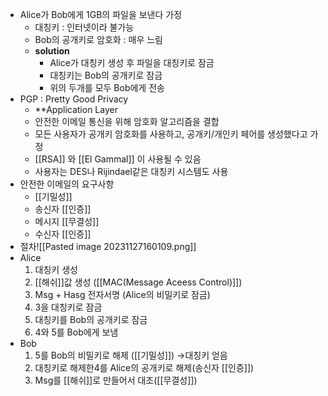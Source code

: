 - Alice가 Bob에게 1GB의 파일을 보낸다 가정
	- 대칭키 : 인터넷이라 불가능
	- Bob의 공개키로 암호화 : 매우 느림
	- **solution** 
		- Alice가 대칭키 생성 후 파일을 대칭키로 잠금
		- 대칭키는 Bob의 공개키로 잠금
		- 위의 두개를 모두 Bob에게 전송
- PGP : Pretty Good Privacy
	- **Application Layer
	- 안전한 이메일 통신을 위해 암호화 알고리즘을 결합
	- 모든 사용자가 공개키 암호화를 사용하고, 공개키/개인키 페어를 생성했다고 가정
	- [[RSA]] 와 [[El Gammal]] 이 사용될 수 있음
	- 사용자는 DES나 Rijindael같은 대칭키 시스템도 사용
- 안전한 이메일의 요구사항
	- [[기밀성]] 
	- 송신자 [[인증]]
	- 메시지 [[무결성]]
	- 수신자 [[인증]]
- 절차![[Pasted image 20231127160109.png]]
- Alice
	1. 대칭키 생성
	2. [[해쉬]]값 생성 ([[MAC(Message Aceess Control)]])
	3. Msg + Hasg 전자서명 (Alice의 비밀키로 잠금)
	4. 3을 대칭키로 잠금
	5. 대칭키를 Bob의 공개키로 잠금
	6. 4와 5를 Bob에게 보냄
- Bob
	1. 5를 Bob의 비밀키로 해제 ([[기밀성]]) →대칭키 얻음
	2. 대칭키로 해제한4를 Alice의 공개키로 해제(송신자 [[인증]])
	3. Msg를 [[해쉬]]로 만들어서 대조([[무결성]])